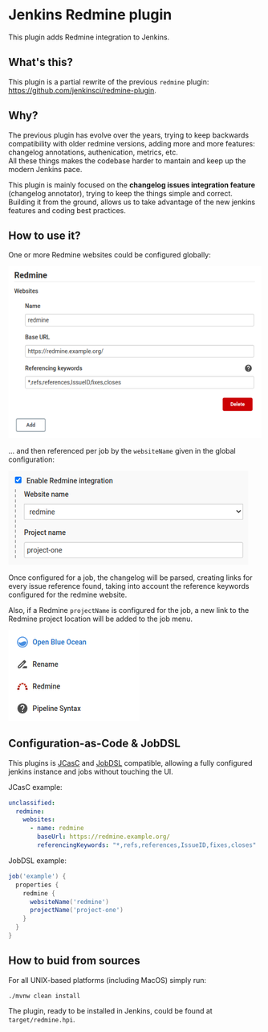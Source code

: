 # Jenkins Redmine plugin

This plugin adds Redmine integration to Jenkins.

## What's this?

This plugin is a partial rewrite of the previous `redmine` plugin: https://github.com/jenkinsci/redmine-plugin.

## Why?

The previous plugin has evolve over the years, trying to keep backwards compatibility with older redmine versions, adding more and more features: changelog annotations, authenication, metrics, etc.  
All these things makes the codebase harder to mantain and keep up the modern Jenkins pace. 

This plugin is mainly focused on the **changelog issues integration feature** (changelog annotator), trying to keep the things simple and correct.  
Building it from the ground, allows us to take advantage of the new jenkins features and coding best practices.

## How to use it?

One or more Redmine websites could be configured globally:

![](images/redmine-global-configuration.png)

... and then referenced per job by the `websiteName` given in the global configuration:

![](images/redmine-job-configuration.png)

Once configured for a job, the changelog will be parsed, creating links for every issue reference found, taking into account the reference keywords configured for the redmine website.

Also, if a Redmine `projectName` is configured for the job, a new link to the Redmine project location will be added to the job menu.

![](images/redmine-project-action.png)

## Configuration-as-Code & JobDSL

This plugins is [JCasC](https://www.jenkins.io/projects/jcasc/) and [JobDSL](https://plugins.jenkins.io/job-dsl/) compatible, allowing a fully configured jenkins instance and jobs without touching the UI.

JCasC example:
```yaml
unclassified:  
  redmine:
    websites:
      - name: redmine
        baseUrl: https://redmine.example.org/
        referencingKeywords: "*,refs,references,IssueID,fixes,closes"
```

JobDSL example:
```groovy
job('example') {
  properties {
    redmine {
      websiteName('redmine')
      projectName('project-one')
    }
  }
}
```

## How to buid from sources

For all UNIX-based platforms (including MacOS) simply run:
```
./mvnw clean install
```

The plugin, ready to be installed in Jenkins, could be found at `target/redmine.hpi`.